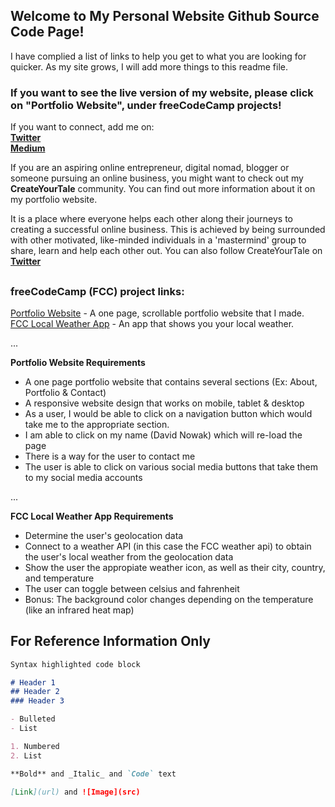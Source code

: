 ## Welcome to My Personal Website Github Source Code Page!

I have complied a list of links to help you get to what you are looking for quicker. As my site grows, I will add more things to this readme file.

### If you want to see the live version of my website, please click on "Portfolio Website", under freeCodeCamp projects!

If you want to connect, add me on:     
**[Twitter](https://twitter.com/davidpnowak)**    
**[Medium](https://medium.com/@davidpnowak)**

If you are an aspiring online entrepreneur, digital nomad, blogger or someone pursuing an online business, you might want to check out my **CreateYourTale** community. You can find out more information about it on my portfolio website.

It is a place where everyone helps each other along their journeys to creating a successful online business. This is achieved by being surrounded with other motivated, like-minded individuals in a 'mastermind' group to share, learn and help each other out. You can also follow CreateYourTale on **[Twitter](https://twitter.com/createyourtale)**

##  

### freeCodeCamp (FCC) project links:
[Portfolio Website](https://davidpnowak.com) - A one page, scrollable portfolio website that I made.    
[FCC Local Weather App](https://davidpnowak.com/p/fcc-weather-app) - An app that shows you your local weather.  

...

**Portfolio Website Requirements**    
- A one page portfolio website that contains several sections (Ex: About, Portfolio & Contact)
- A responsive website design that works on mobile, tablet & desktop
- As a user, I would be able to click on a navigation button which would take me to the appropriate section.
- I am able to click on my name (David Nowak) which will re-load the page
- There is a way for the user to contact me 
- The user is able to click on various social media buttons that take them to my social media accounts 

...

**FCC Local Weather App Requirements**
- Determine the user's geolocation data
- Connect to a weather API (in this case the FCC weather api) to obtain the user's local weather from the geolocation data
- Show the user the appropiate weather icon, as well as their city, country, and temperature
- The user can toggle between celsius and fahrenheit
- Bonus: The background color changes depending on the temperature (like an infrared heat map)


## 


## For Reference Information Only

```markdown
Syntax highlighted code block

# Header 1
## Header 2
### Header 3

- Bulleted
- List

1. Numbered
2. List

**Bold** and _Italic_ and `Code` text

[Link](url) and ![Image](src)
```
